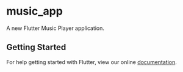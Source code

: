 # music_app

A new Flutter Music Player application.

## Getting Started

For help getting started with Flutter, view our online
[documentation](https://flutter.io/).
